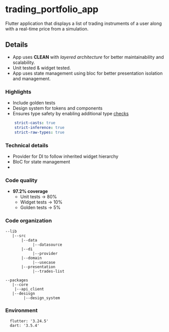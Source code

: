 # trading_portfolio_app

Flutter application that displays a list of trading instruments of a user along with a real-time
price from a simulation.

## Details

- App uses **CLEAN** with *layered architecture* for better maintainability and scalability.
- Unit tested & widget tested.
- App uses state management using bloc for better presentation isolation and management.

### Highlights

- Include golden tests
- Design system for tokens and components
- Ensures type safety by enabling additional type [checks](https://dart.dev/language/type-system)

```yaml
    strict-casts: true
    strict-inference: true
    strict-raw-types: true
```

### Technical details

- Provider for DI to follow inherited widget hierarchy
- BloC for state management
-

### Code quality

- **97.2% coverage**
    - Unit tests -> 80%
    - Widget tests -> 10%
    - Golden tests -> 5%

### Code organization

```
--lib
   |--src
       |--data
       		|--datasource
       |--di
            |--provider
       |--domain
       		|--usecase
       |--presentation
       		|--trades-list
				
--packages
   |--core
	|--api_client    
   |--desisgn
        |--design_system
```

### Environment

```
  flutter: '3.24.5'
  dart: '3.5.4'
```
